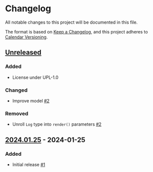 # Changelog

All notable changes to this project will be documented in this file.

The format is based on [Keep a Changelog](https://keepachangelog.com/en/1.0.0/),
and this project adheres to [Calendar Versioning](https://calver.org/).

## [Unreleased]

### Added
- License under UPL-1.0

### Changed
- Improve model [#2](https://github.com/sormuras/changelog/issues/2)

### Removed
- Unroll `Log` type into `render()` parameters [#2](https://github.com/sormuras/changelog/issues/2)

## [2024.01.25] - 2024-01-25

### Added
- Initial release [#1](https://github.com/sormuras/changelog/issues/1)

[Unreleased]: https://github.com/sormuras/changelog/compare/2024.01.25...HEAD
[2024.01.25]: https://github.com/sormuras/changelog/releases/tag/2024.01.25

